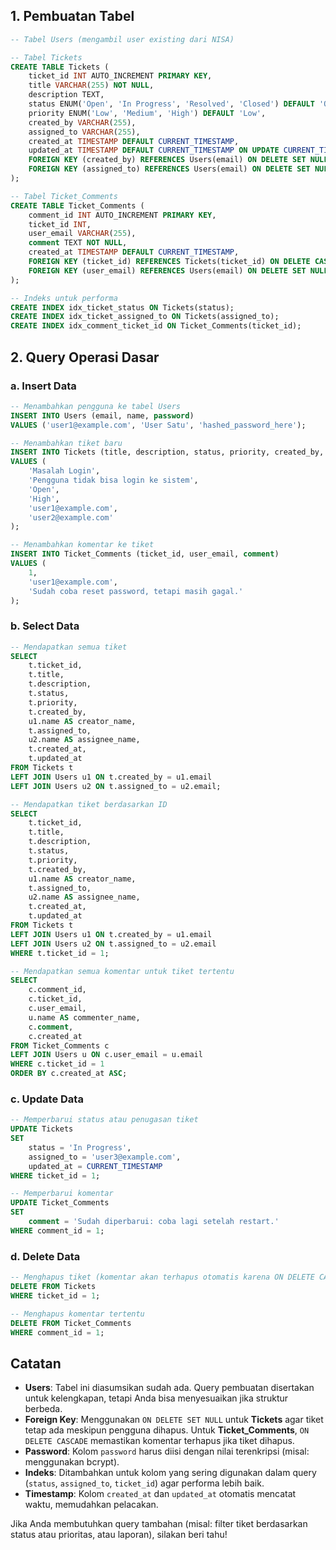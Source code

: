 ## 1. Pembuatan Tabel

```sql
-- Tabel Users (mengambil user existing dari NISA)

-- Tabel Tickets
CREATE TABLE Tickets (
    ticket_id INT AUTO_INCREMENT PRIMARY KEY,
    title VARCHAR(255) NOT NULL,
    description TEXT,
    status ENUM('Open', 'In Progress', 'Resolved', 'Closed') DEFAULT 'Open',
    priority ENUM('Low', 'Medium', 'High') DEFAULT 'Low',
    created_by VARCHAR(255),
    assigned_to VARCHAR(255),
    created_at TIMESTAMP DEFAULT CURRENT_TIMESTAMP,
    updated_at TIMESTAMP DEFAULT CURRENT_TIMESTAMP ON UPDATE CURRENT_TIMESTAMP,
    FOREIGN KEY (created_by) REFERENCES Users(email) ON DELETE SET NULL,
    FOREIGN KEY (assigned_to) REFERENCES Users(email) ON DELETE SET NULL
);

-- Tabel Ticket_Comments
CREATE TABLE Ticket_Comments (
    comment_id INT AUTO_INCREMENT PRIMARY KEY,
    ticket_id INT,
    user_email VARCHAR(255),
    comment TEXT NOT NULL,
    created_at TIMESTAMP DEFAULT CURRENT_TIMESTAMP,
    FOREIGN KEY (ticket_id) REFERENCES Tickets(ticket_id) ON DELETE CASCADE,
    FOREIGN KEY (user_email) REFERENCES Users(email) ON DELETE SET NULL
);

-- Indeks untuk performa
CREATE INDEX idx_ticket_status ON Tickets(status);
CREATE INDEX idx_ticket_assigned_to ON Tickets(assigned_to);
CREATE INDEX idx_comment_ticket_id ON Ticket_Comments(ticket_id);
```

## 2. Query Operasi Dasar

### a. Insert Data

```sql
-- Menambahkan pengguna ke tabel Users
INSERT INTO Users (email, name, password)
VALUES ('user1@example.com', 'User Satu', 'hashed_password_here');

-- Menambahkan tiket baru
INSERT INTO Tickets (title, description, status, priority, created_by, assigned_to)
VALUES (
    'Masalah Login',
    'Pengguna tidak bisa login ke sistem',
    'Open',
    'High',
    'user1@example.com',
    'user2@example.com'
);

-- Menambahkan komentar ke tiket
INSERT INTO Ticket_Comments (ticket_id, user_email, comment)
VALUES (
    1,
    'user1@example.com',
    'Sudah coba reset password, tetapi masih gagal.'
);
```

### b. Select Data

```sql
-- Mendapatkan semua tiket
SELECT 
    t.ticket_id,
    t.title,
    t.description,
    t.status,
    t.priority,
    t.created_by,
    u1.name AS creator_name,
    t.assigned_to,
    u2.name AS assignee_name,
    t.created_at,
    t.updated_at
FROM Tickets t
LEFT JOIN Users u1 ON t.created_by = u1.email
LEFT JOIN Users u2 ON t.assigned_to = u2.email;

-- Mendapatkan tiket berdasarkan ID
SELECT 
    t.ticket_id,
    t.title,
    t.description,
    t.status,
    t.priority,
    t.created_by,
    u1.name AS creator_name,
    t.assigned_to,
    u2.name AS assignee_name,
    t.created_at,
    t.updated_at
FROM Tickets t
LEFT JOIN Users u1 ON t.created_by = u1.email
LEFT JOIN Users u2 ON t.assigned_to = u2.email
WHERE t.ticket_id = 1;

-- Mendapatkan semua komentar untuk tiket tertentu
SELECT 
    c.comment_id,
    c.ticket_id,
    c.user_email,
    u.name AS commenter_name,
    c.comment,
    c.created_at
FROM Ticket_Comments c
LEFT JOIN Users u ON c.user_email = u.email
WHERE c.ticket_id = 1
ORDER BY c.created_at ASC;
```

### c. Update Data

```sql
-- Memperbarui status atau penugasan tiket
UPDATE Tickets
SET 
    status = 'In Progress',
    assigned_to = 'user3@example.com',
    updated_at = CURRENT_TIMESTAMP
WHERE ticket_id = 1;

-- Memperbarui komentar
UPDATE Ticket_Comments
SET 
    comment = 'Sudah diperbarui: coba lagi setelah restart.'
WHERE comment_id = 1;
```

### d. Delete Data

```sql
-- Menghapus tiket (komentar akan terhapus otomatis karena ON DELETE CASCADE)
DELETE FROM Tickets
WHERE ticket_id = 1;

-- Menghapus komentar tertentu
DELETE FROM Ticket_Comments
WHERE comment_id = 1;
```

## Catatan

- **Users**: Tabel ini diasumsikan sudah ada. Query pembuatan disertakan untuk kelengkapan, tetapi Anda bisa menyesuaikan jika struktur berbeda.
- **Foreign Key**: Menggunakan `ON DELETE SET NULL` untuk **Tickets** agar tiket tetap ada meskipun pengguna dihapus. Untuk **Ticket_Comments**, `ON DELETE CASCADE` memastikan komentar terhapus jika tiket dihapus.
- **Password**: Kolom `password` harus diisi dengan nilai terenkripsi (misal: menggunakan bcrypt).
- **Indeks**: Ditambahkan untuk kolom yang sering digunakan dalam query (`status`, `assigned_to`, `ticket_id`) agar performa lebih baik.
- **Timestamp**: Kolom `created_at` dan `updated_at` otomatis mencatat waktu, memudahkan pelacakan.

Jika Anda membutuhkan query tambahan (misal: filter tiket berdasarkan status atau prioritas, atau laporan), silakan beri tahu!